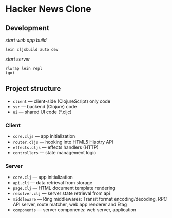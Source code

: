 # Hacker News Clone

## Development

*start web app build*
```
lein cljsbuild auto dev
```

*start server*
```
rlwrap lein repl
(go)
```

## Project structure

- `client` — client-side (ClojureScript) only code
- `ssr` — backend (Clojure) code
- `ui` — shared UI code (*.cljc)

### Client

- `core.cljs` — app initialization
- `router.cljs` — hooking into HTML5 Hisotry API
- `effects.cljs` — effects handlers (HTTP)
- `controllers` — state management logic

### Server

- `core.clj` — app initialization
- `api.clj` — data retrieval from storage
- `page.clj` — HTML document template rendering
- `resolver.clj` — server state retrieval from api
- `middleware` — Ring middlewares: Transit format encoding/decoding, RPC API server, route matcher, web app renderer and Etag
- `components` — server components: web server, application
